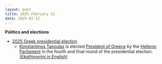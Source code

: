 ```yaml
---
layout: post
title: 2025 February 12
date: 2025-02-12
---
```



**Politics and elections**

* [2025 Greek presidential election](https://en.wikipedia.org/wiki/2025_Greek_presidential_election "2025 Greek presidential election")
  + [Konstantinos Tasoulas](https://en.wikipedia.org/wiki/Konstantinos_Tasoulas "Konstantinos Tasoulas") is elected [President of Greece](https://en.wikipedia.org/wiki/President_of_Greece "President of Greece") by the [Hellenic Parliament](https://en.wikipedia.org/wiki/Hellenic_Parliament "Hellenic Parliament") in the fourth and final round of the presidential election.[(*Ekathimerini in English*)](https://www.ekathimerini.com/politics/1261471/konstantinos-tasoulas-elected-new-president-of-greece/)
